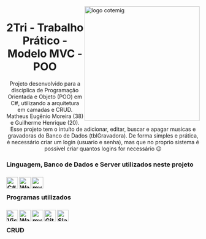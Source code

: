 <a href="https://cotemig.com.br/">
  <img align="right" alt="logo cotemig" width= "300px" src="https://www.assespro-mg.org.br/wp-content/uploads/2018/05/Cotemig-Associados.png" />
</a>
<h1 align="center">2Tri - Trabalho Prático - Modelo MVC - POO</h1> 
<p align="center">Projeto desenvolvido para a disciplica de Programação Orientada e Objeto (POO) em C#, utilizando a arquitetura em camadas e CRUD. Matheus Eugênio Moreira (38) e Guilherme Henrique (20). Esse projeto tem o intuíto de adicionar, editar, buscar e apagar musicas e gravadoras do Banco de Dados (tblGravadora). De forma simples e prática, é necessário criar um login (usuario e senha), mas que no proprio sistema é possivel criar quantos logins for necessário 😉</p>
<h3>Linguagem, Banco de Dados e Server utilizados neste projeto<h3/>

<a href="https://docs.microsoft.com/en-us/dotnet/csharp/">
  <img align="left" alt="C#" width="30px" src="https://upload.wikimedia.org/wikipedia/commons/7/7a/C_Sharp_logo.svg" />
</a>

<a href="https://www.wampserver.com/en/">
  <img align="left" alt="Wampserver" width="30px" src="https://img1.gratispng.com/20180910/tjs/kisspng-wampserver-web-server-computer-servers-xampp-file-wampserver-logo-svg-wikimedia-commons-5b972ac8ec8e70.7459369615366335449689.jpg" />
</a>

<a href="https://www.mysql.com/">
  <img align="left" alt="mysql" width="30px" color="white" src="https://miro.medium.com/max/1200/1*DZyivhX9QpnKxovKyQjZEw.png" />
</a>
<br/>

<h3>Programas utilizados<h3/>


<a href="https://visualstudio.microsoft.com/vs/enterprise/">
  <img align="left" alt="Visual Studio" width="30px" src="https://visualstudio.microsoft.com/wp-content/uploads/2019/02/VSWinIcon_100x.png" />
</a>

<a href="https://www.wampserver.com/en/">
  <img align="left" alt="Wampserver" width="30px" src="https://img1.gratispng.com/20180910/tjs/kisspng-wampserver-web-server-computer-servers-xampp-file-wampserver-logo-svg-wikimedia-commons-5b972ac8ec8e70.7459369615366335449689.jpg" />
</a>

<a href="https://dev.mysql.com/downloads/workbench/">
  <img align="left" alt="mysqlWorkbench" width="30px" color="white" src="https://i.pinimg.com/originals/e9/bd/82/e9bd82cf92894a080eb23a15c246c52b.png" />
</a>

<a href="https://github.com/matheusem">
  <img align="left" alt="Github" width="30px" src="https://image.flaticon.com/icons/png/512/25/25231.png" />
</a>

<a href="https://slack.com/intl/en-br/">
  <img align="left" alt="Slack" width="30px" src="https://image.flaticon.com/icons/png/512/2762/2762451.png" />
</a>

<br/>
<h3 align="left">CRUD</h3>
